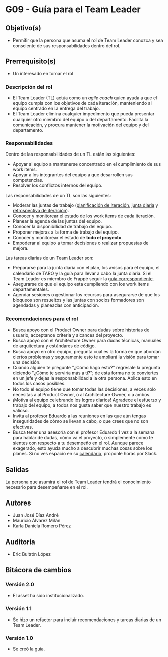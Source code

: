 # G09 - Guía para el Team Leader

## Objetivo(s)

- Permitir que la persona que asuma el rol de Team Leader conozca y sea consciente de sus responsabilidades dentro del rol.

## Prerrequisito(s)

- Un interesado en tomar el rol

### Descripción del rol

- El Team Leader (TL) actúa como un _agile coach_ quien ayuda a que el equipo cumpla con los objetivos de cada iteración, manteniendo al equipo centrado en la entrega del trabajo.
- El Team Leader elimina cualquier impedimento que pueda presentar cualquier otro miembro del equipo o del departamento. Facilita la comunicación, y procura mantener la motivación del equipo y del departamento.

### Responsabilidades

Dentro de las responsabilidades de un TL están las siguientes:

- Apoyar al equipo a mantenerse concentrado en el cumplimiento de sus work items.
- Apoyar a los integrantes del equipo a que desarrollen sus competencias.
- Resolver los conflictos internos del equipo.

Las responsabilidades de un TL son las siguientes:

- Moderar las juntas de trabajo ([planificación de iteración](https://taro-it.github.io/docs/procesos/P12-proceso-planeacion-de-iteracion), [junta diaria](https://taro-it.github.io/docs/procesos/P07-proceso-juntas-diarias) y [retrospectiva de iteración](https://taro-it.github.io/docs/procesos/P16-proceso-retrospective)).
- Conocer y monitorear el estado de los work items de cada iteración.
- Planear la agenda de las juntas del equipo.
- Conocer la disponibilidad de trabajo del equipo.
- Proponer mejoras a la forma de trabajo del equipo.
- Conocer y monitorear el estado de **todo el proyecto**.
- Empoderar al equipo a tomar decisiones o realizar propuestas de mejora.

Las tareas diarias de un Team Leader son:

- Prepararse para la junta diaria con el plan, los avisos para el equipo, el calendario de TARO y la guía para llevar a cabo la junta diaria. Si el Team Leader es miembro de Frappé seguir la [guía correspondiente](https://taro-it.github.io/frappe/guides/PPG01%20-%20Gu%C3%ADa%20de%20daily%20meetings).
- Asegurarse de que el equipo esta cumpliendo con los work items departamentales.
- Agendar sesiones o gestionar los recursos para asegurarse de que los bloqueos son resueltos y las juntas con socios formadores son agendadas y planeadas con anticipación.

### Recomendaciones para el rol

- Busca apoyo con el Product Owner para dudas sobre historias de usuario, acceptance criteria y alcances del proyecto.
- Busca apoyo con el Architecture Owner para dudas técnicas, manuales de arquitectura y estándares de código.
- Busca apoyo en otro equipo, pregunta cuál es la forma en que abordan ciertos problemas y seguramente esto te ampliará la visión para tomar una decisión.
- Cuando alguien te pregunte "¿Cómo hago esto?" regrésale la pregunta diciendo "¿Cómo te serviría más a ti?"; de esta forma no te conviertes en un jefe y dejas la responsabilidad a la otra persona. Aplica esto en todos los casos posibles.
- No todo el equipo tiene que tomar todas las decisiones, a veces solo necesitas a al Product Owner, o al Architecture Owner, o a ambos.
- ¡Motiva al equipo celebrando los logros diarios! Agradece el esfuerzo y trabajo del equipo, a todos nos gusta saber que nuestro trabajo es valioso.
- Invita al profesor Eduardo a las reuniones en las que aún tengas inseguridades de cómo se llevan a cabo, o que crees que no son efectivas.
- Busca tener una asesoría con el profesor Eduardo 1 vez a la semana para hablar de dudas, cómo va el proyecto, o simplemente cómo te sientes con respecto a tu desempeño en el rol. Aunque parece exagerado, esto ayuda mucho a descubrir muchas cosas sobre los planes. Si no ves espacio en su [calendario](https://calendar.google.com/calendar/u/0/selfsched?sstoken=UUF3MW5YVWFuLW1CfGRlZmF1bHR8OTllNzFhMjI2M2NhZTk3MWEwMDIwZjgxNmM1NDhiMDk), proponle horas por Slack.

## Salidas

La persona que asumirá el rol de Team Leader tendrá el conocimiento necesario para desempeñarse en el rol.

## Autores

- Juan José Díaz André
- Mauricio Álvarez Milán
- Karla Daniela Romero Pérez

## Auditoría

- Eric Buitrón López

## Bitácora de cambios

### Versión 2.0

- El asset ha sido institucionalizado.

### Versión 1.1

- Se hizo un refactor para incluir recomendaciones y tareas diarias de un Team Leader.

### Versión 1.0

- Se creó la guía.
